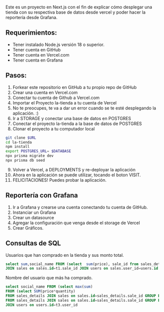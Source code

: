 Este es un proyecto en Next.js con el fin de explicar cómo desplegar una tienda con su respectiva base de datos desde vercel y poder hacer la reportería desde Grafana.

## Requerimientos:
- Tener instalado Node.js versión 18 o superior.
- Tener cuenta en GitHub
- Tener cuenta en Vercel.com
- Tener cuenta en Grafana

## Pasos:
1. Forkear este repositorio en GitHub a tu propio repo de GitHub 
2. Crear una cuenta en Vercel.com
3. Conectar tu cuenta de Github a Vercel.com
4. Importar el Proyecto la-tienda a tu cuenta de Vercel
5. No te preocupes, te va a dar un error cuando se te esté desplegando la aplicación.  :)
6. Ir a STORAGE y conectar una base de datos en POSTGRES
7. Conectar el proyecto la-tienda a la base de datos de POSTGRES
8. Clonar el proyecto a tu computador local 
```bash
git clone $URL
cd la-tienda
npm install
export POSTGRES_URL= $DATABASE
npx prisma migrate dev
npx prisma db seed
```
9. Volver a Vercel, a DEPLOYMENTS y re-deployar la aplicación
10. Ahora en la aplicación se puede utilizar, tocando el boton VISIT.
11. FELICITACIONES! Puedes probar la aplicación.

## Reportería con Grafana

1. Ir a Grafana y crearse una cuenta conectando tu cuenta de GitHub.
2. Instanciar un Grafana
3. Crear un datasource 
4. Agregar la configuración que venga desde el storage de Vercel
5. Crear Gráficos.

## Consultas de SQL 
Usuarios que han comprado en la tienda y sus monto total. 

```sql
select sum,social_name FROM (select  sum(price), sale_id from sales_details group by sale_id) as t1
JOIN sales on sales.id=t1.sale_id JOIN users on sales.user_id=users.id 
```

Nombre del usuario que más ha comprado.
```sql
select social_name FROM (select max(sum) 
FROM (select SUM(price*quantity) 
FROM sales_details JOIN sales on sales.id=sales_details.sale_id GROUP BY user_id) as t1) as t2 JOIN (select user_id,  SUM(price*quantity) 
FROM sales_details JOIN sales on sales.id=sales_details.sale_id GROUP BY user_id) as t3 on t3.sum=t2.max 
JOIN users on users.id=t3.user_id
```
